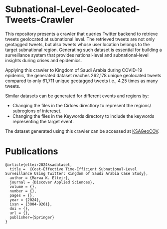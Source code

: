 # Subnational-Level-Geolocated-Tweets-Crawler
This repository presents a crawler that queries Twitter backend to retrieve tweets geolocated at subnational level.  The retrieved tweets are not only geotagged tweets, but also tweets whose user location belongs to the target subnational region. Generating such dataset is essential for building a surveillance system that provides national-level and subnational-level insights during crises and epidemics.

Applying this crawler to Kingdom of Saudi Arabia during COVID-19 epidemic, the generated dataset reaches 262,178 unique geolocated tweets compared to only 61,711 unique geotagged tweets i.e., 4.25 times as many tweets.

Similar datasets can be generated for different events and regions by:
 - Changing the files in the Cirlces directlory to represent the regions/ subregions of intereset.
 - Changing the files in the Keywords directory to include the keywords representing the target event.
 
The dataset generated using this crawler can be accessed at [KSAGeoCOV](https://kaggle.com/datasets/5e2c333e22d6edca5ee813c84c964e00d682c4aabb3e04b53f85156ba1c52cc6).

# Publications
    @article{elteir2024ksadataset,  
      title =  {Cost-Effective Time-Efficient Subnational-Level Surveillance Using Twitter: Kingdom of Saudi Arabia Case Study},    
      author = {Marwa K. Elteir},
      journal = {Discover Applied Sciences},
      volume = {},
      number = {},
      pages = {},
      year = {2024},
      issn = {3004-9261},
      doi = {},
      url = {},
      publisher={Springer}
    }
